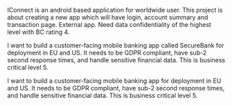 IConnect is an android based application for worldwide user. This project is about creating a new app which will have login, account summary and transaction page.
External app. Need data confidentiality of the highest level with BC rating 4.


I want to build a customer-facing mobile banking app called SecureBank for deployment in EU and US. It needs to be GDPR compliant, have sub-2 second response times, and handle sensitive financial data. This is business critical level 5.


I want to build a customer-facing mobile banking app for deployment in EU and US. It needs to be GDPR compliant, have sub-2 second response times, and handle sensitive financial data. This is business critical level 5.